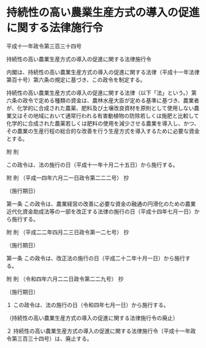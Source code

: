 # 持続性の高い農業生産方式の導入の促進に関する法律施行令

平成十一年政令第三百三十四号

持続性の高い農業生産方式の導入の促進に関する法律施行令

内閣は、持続性の高い農業生産方式の導入の促進に関する法律（平成十一年法律第百十号）第六条の規定に基づき、この政令を制定する。

持続性の高い農業生産方式の導入の促進に関する法律（以下「法」という。）第六条の政令で定める種類の資金は、農林水産大臣が定める基準に基づき、農業者が、化学的に合成された農薬、肥料及び土壌改良資材を原則として使用しない農業又はその地域において通常行われる有害動植物の防除若しくは施肥と比較して化学的に合成された農薬若しくは肥料の使用を減少させる農業を導入し、かつ、その農業の生産行程の総合的な改善を行う生産方式を導入するために必要な資金とする。

附 則

この政令は、法の施行の日（平成十一年十月二十五日）から施行する。

附 則 （平成一四年六月二一日政令第二二二号） 抄

（施行期日）

第一条 この政令は、農業経営の改善に必要な資金の融通の円滑化のための農業近代化資金助成法等の一部を改正する法律の施行の日（平成十四年七月一日）から施行する。

附 則 （平成二二年四月二三日政令第一二七号） 抄

（施行期日）

第一条 この政令は、改正法の施行の日（平成二十二年十月一日）から施行する。

附 則 （令和四年六月二二日政令第二二九号） 抄

（施行期日）

１ この政令は、法の施行の日（令和四年七月一日）から施行する。

（持続性の高い農業生産方式の導入の促進に関する法律施行令の廃止）

２ 持続性の高い農業生産方式の導入の促進に関する法律施行令（平成十一年政令第三百三十四号）は、廃止する。
